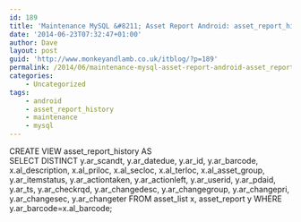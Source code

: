 ```yaml
---
id: 189
title: 'Maintenance MySQL &#8211; Asset Report Android: asset_report_history'
date: '2014-06-23T07:32:47+01:00'
author: Dave
layout: post
guid: 'http://www.monkeyandlamb.co.uk/itblog/?p=189'
permalink: /2014/06/maintenance-mysql-asset-report-android-asset_report_history/
categories:
    - Uncategorized
tags:
    - android
    - asset_report_history
    - maintenance
    - mysql
---
```


CREATE VIEW asset\_report\_history AS  
SELECT DISTINCT y.ar\_scandt, y.ar\_datedue, y.ar\_id, y.ar\_barcode, x.al\_description, x.al\_priloc, x.al\_secloc, x.al\_terloc, x.al\_asset\_group, y.ar\_itemstatus, y.ar\_actiontaken, y.ar\_actionleft, y.ar\_userid, y.ar\_pdaid, y.ar\_ts, y.ar\_checkrqd, y.ar\_changedesc, y.ar\_changegroup, y.ar\_changepri, y.ar\_changesec, y.ar\_changeter FROM asset\_list x, asset\_report y WHERE y.ar\_barcode=x.al\_barcode;